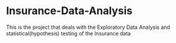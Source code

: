 # Insurance-Data-Analysis
This is the project that deals with the Exploratory Data Analysis and statistical(hypothesis) testing of the Insurance data
